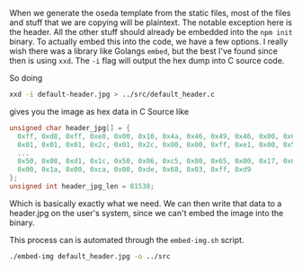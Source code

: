 When we generate the oseda template from the static files, most of the files and stuff that we are copying will be plaintext. The notable exception here is the header. All the other stuff should already be embedded into the `npm init` binary. To actually embed this into the code, we have a few options. I really wish there was a library like Golangs `embed`, but the best I've found since then is using `xxd`. The `-i` flag will output the hex dump into C source code.

So doing
```bash
xxd -i default-header.jpg > ../src/default_header.c
```
gives you the image as hex data in C Source like
```c
unsigned char header_jpg[] = {
  0xff, 0xd8, 0xff, 0xe0, 0x00, 0x10, 0x4a, 0x46, 0x49, 0x46, 0x00, 0x01,
  0x01, 0x01, 0x01, 0x2c, 0x01, 0x2c, 0x00, 0x00, 0xff, 0xe1, 0x00, 0x56,
  ...
  0x50, 0x08, 0xd1, 0x1c, 0x50, 0x06, 0xc5, 0x00, 0x65, 0x00, 0x17, 0x6a,
  0x00, 0x1a, 0x00, 0xca, 0x00, 0xde, 0x68, 0x03, 0xff, 0xd9
};
unsigned int header_jpg_len = 81538;
```
Which is basically exactly what we need. We can then write that data to a header.jpg on the user's system, since we can't embed the image into the binary.

This process can is automated through the `embed-img.sh` script.
```bash
./embed-img default_header.jpg -o ../src
```
